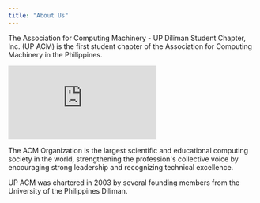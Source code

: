 ```yaml
---
title: "About Us"
---
```

<p>The Association for Computing Machinery - UP Diliman Student Chapter, Inc. (UP ACM) is the first student chapter of the Association for Computing Machinery in the Philippines.</p>

<iframe src="https://www.youtube-nocookie.com/embed/CyWIaekCwQE" frameborder="0" allow="accelerometer; autoplay; clipboard-write; encrypted-media; gyroscope; picture-in-picture" allowfullscreen></iframe>

<p>The ACM Organization is the largest scientific and educational computing society in the world, strengthening the profession's collective voice by encouraging strong leadership and recognizing technical excellence.</p>

<p>UP ACM was chartered in 2003 by several founding members from the University of the Philippines Diliman.</p>